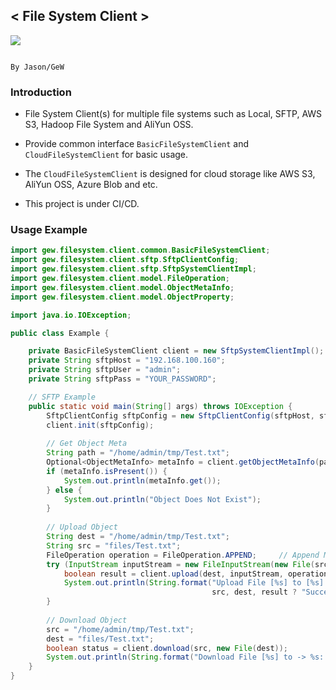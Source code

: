 ## < File System Client >
![]("https://github.com/Jason-Gew/File-System-Client/workflows/Java-Build/badge.svg")

                                                                    				 By Jason/GeW

### Introduction                                                             				 
 *  File System Client(s) for multiple file systems such as Local, SFTP, AWS S3, Hadoop File System and AliYun OSS.

 *  Provide common interface `BasicFileSystemClient` and `CloudFileSystemClient` for basic usage.

 *  The `CloudFileSystemClient` is designed for cloud storage like AWS S3, AliYun OSS, Azure Blob and etc.

 *  This project is under CI/CD.


### Usage Example
```java
import gew.filesystem.client.common.BasicFileSystemClient;
import gew.filesystem.client.sftp.SftpClientConfig;
import gew.filesystem.client.sftp.SftpSystemClientImpl;
import gew.filesystem.client.model.FileOperation;
import gew.filesystem.client.model.ObjectMetaInfo;
import gew.filesystem.client.model.ObjectProperty;

import java.io.IOException;

public class Example {

    private BasicFileSystemClient client = new SftpSystemClientImpl();
    private String sftpHost = "192.168.100.160";
    private String sftpUser = "admin";
    private String sftpPass = "YOUR_PASSWORD";

    // SFTP Example
    public static void main(String[] args) throws IOException {
        SftpClientConfig sftpConfig = new SftpClientConfig(sftpHost, sftpUser, sftpPass);
        client.init(sftpConfig);
    
        // Get Object Meta
        String path = "/home/admin/tmp/Test.txt";
        Optional<ObjectMetaInfo> metaInfo = client.getObjectMetaInfo(path);
        if (metaInfo.isPresent()) {
            System.out.println(metaInfo.get());
        } else {
            System.out.println("Object Does Not Exist");
        }
    
        // Upload Object
        String dest = "/home/admin/tmp/Test.txt";
        String src = "files/Test.txt";
        FileOperation operation = FileOperation.APPEND;     // Append Mode
        try (InputStream inputStream = new FileInputStream(new File(src))) {
            boolean result = client.upload(dest, inputStream, operation);
            System.out.println(String.format("Upload File [%s] to [%s]: %s", 
                                             src, dest, result ? "Success" : "Fail"));
        }
    
        // Download Object
        src = "/home/admin/tmp/Test.txt";
        dest = "files/Test.txt";
        boolean status = client.download(src, new File(dest));
        System.out.println(String.format("Download File [%s] to -> %s: %s", src, dest, status));
    }
}

```



                                                                    				
                                                    